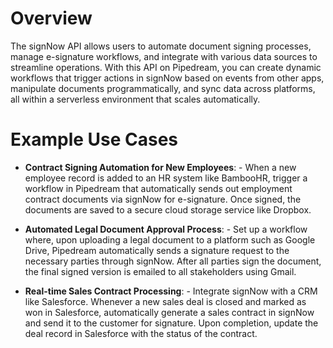 # Overview

The signNow API allows users to automate document signing processes, manage e-signature workflows, and integrate with various data sources to streamline operations. With this API on Pipedream, you can create dynamic workflows that trigger actions in signNow based on events from other apps, manipulate documents programmatically, and sync data across platforms, all within a serverless environment that scales automatically.

# Example Use Cases

- **Contract Signing Automation for New Employees**: - When a new employee record is added to an HR system like BambooHR, trigger a workflow in Pipedream that automatically sends out employment contract documents via signNow for e-signature. Once signed, the documents are saved to a secure cloud storage service like Dropbox.

- **Automated Legal Document Approval Process**: - Set up a workflow where, upon uploading a legal document to a platform such as Google Drive, Pipedream automatically sends a signature request to the necessary parties through signNow. After all parties sign the document, the final signed version is emailed to all stakeholders using Gmail.

- **Real-time Sales Contract Processing**: - Integrate signNow with a CRM like Salesforce. Whenever a new sales deal is closed and marked as won in Salesforce, automatically generate a sales contract in signNow and send it to the customer for signature. Upon completion, update the deal record in Salesforce with the status of the contract.
